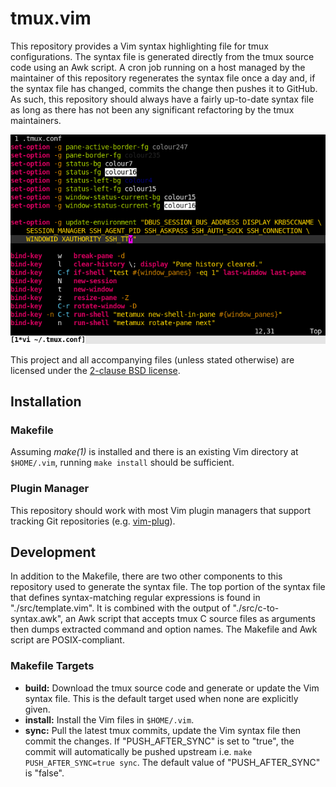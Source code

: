 tmux.vim
========

This repository provides a Vim syntax highlighting file for tmux
configurations. The syntax file is generated directly from the tmux source code
using an Awk script. A cron job running on a host managed by the maintainer of
this repository regenerates the syntax file once a day and, if the syntax file
has changed, commits the change then pushes it to GitHub. As such, this
repository should always have a fairly up-to-date syntax file as long as there
has not been any significant refactoring by the tmux maintainers.

![Screenshot of tmux configuration in Vim](screenshot.png)

This project and all accompanying files (unless stated otherwise) are licensed
under the [2-clause BSD license][bsd-2-clause].

  [bsd-2-clause]: http://opensource.org/licenses/BSD-2-Clause

Installation
------------

### Makefile ###

Assuming _make(1)_ is installed and there is an existing Vim directory at
`$HOME/.vim`, running `make install` should be sufficient.

### Plugin Manager ###

This repository should work with most Vim plugin managers that support tracking
Git repositories (e.g. [vim-plug][vim-plug]).

  [vim-plug]: https://github.com/junegunn/vim-plug

Development
-----------

In addition to the Makefile, there are two other components to this repository
used to generate the syntax file. The top portion of the syntax file that
defines syntax-matching regular expressions is found in "./src/template.vim".
It is combined with the output of "./src/c-to-syntax.awk", an Awk script that
accepts tmux C source files as arguments then dumps extracted command and
option names. The Makefile and Awk script are POSIX-compliant.

### Makefile Targets ###

- **build:** Download the tmux source code and generate or update the Vim
  syntax file. This is the default target used when none are explicitly given.
- **install:** Install the Vim files in `$HOME/.vim`.
- **sync:** Pull the latest tmux commits, update the Vim syntax file then
  commit the changes. If "PUSH_AFTER_SYNC" is set to "true", the commit will
  automatically be pushed upstream i.e. `make PUSH_AFTER_SYNC=true sync`. The
  default value of "PUSH_AFTER_SYNC" is "false".
